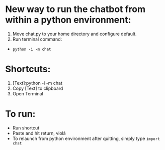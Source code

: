 # New way to run the chatbot from within a python environment:
1. Move chat.py to your home directory and configure default.
2. Run terminal command:
- `python -i -m chat`

# Shortcuts:
1. [Text]:python -i -m chat
2. Copy [Text] to clipboard
3. Open Terminal

# To run:
- Run shortcut
- Paste and hit return, violá
- To relaunch from python environment after quitting, simply type `import chat`
